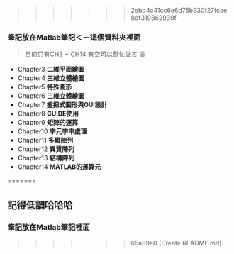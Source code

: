 >>>>>>> 2ebb4c41cc6e6d75b930f27fcae8df310862939f
### 筆記放在<span class="color:yellow">Matlab筆記</span>＜－這個資料夾裡面  
> 目前只有CH3 ~ CH14 有空可以幫忙做ㄛ 😆

* Chapter3 **二維平面繪圖**
* Chapter4 **三維立體繪圖**
* Chapter5 **特殊圖形**
* Chapter6 **三維立體繪圖**
* Chapter7 **握把式圖形與GUI設計**
* Chapter8 **GUIDE使用**
* Chapter9 **矩陣的運算**
* Chapter10 **字元字串處理**
* Chapter11 **多維陣列**
* Chapter12 **異質陣列**
* Chapter13 **結構陣列**
* Chapter14 **MATLAB的運算元**

=======
## 記得低調哈哈哈
### 筆記放在Matlab筆記裡面  
>>>>>>> 65a99e0 (Create README.md)
